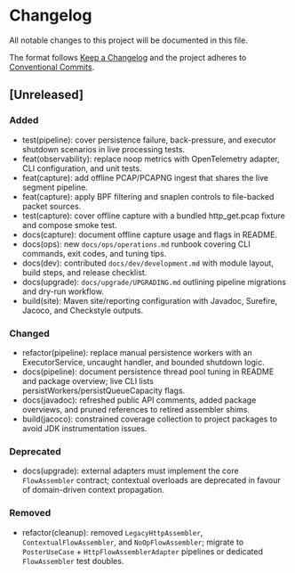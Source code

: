 # Changelog
All notable changes to this project will be documented in this file.

The format follows [Keep a Changelog](https://keepachangelog.com/en/1.1.0/) and the project adheres to
[Conventional Commits](https://www.conventionalcommits.org/en/v1.0.0/).

## [Unreleased]
### Added
- test(pipeline): cover persistence failure, back-pressure, and executor shutdown scenarios in live processing tests.
- feat(observability): replace noop metrics with OpenTelemetry adapter, CLI configuration, and unit tests.
- feat(capture): add offline PCAP/PCAPNG ingest that shares the live segment pipeline.
- feat(capture): apply BPF filtering and snaplen controls to file-backed packet sources.
- test(capture): cover offline capture with a bundled http_get.pcap fixture and compose smoke test.
- docs(capture): document offline capture usage and flags in README.
- docs(ops): new `docs/ops/operations.md` runbook covering CLI commands, exit codes, and tuning tips.
- docs(dev): contributed `docs/dev/development.md` with module layout, build steps, and release checklist.
- docs(upgrade): `docs/upgrade/UPGRADING.md` outlining pipeline migrations and dry-run workflow.
- build(site): Maven site/reporting configuration with Javadoc, Surefire, Jacoco, and Checkstyle outputs.

### Changed
- refactor(pipeline): replace manual persistence workers with an ExecutorService, uncaught handler, and bounded shutdown logic.
- docs(pipeline): document persistence thread pool tuning in README and package overview; live CLI lists persistWorkers/persistQueueCapacity flags.
- docs(javadoc): refreshed public API comments, added package overviews, and pruned references to retired assembler shims.
- build(jacoco): constrained coverage collection to project packages to avoid JDK instrumentation issues.

### Deprecated
- docs(upgrade): external adapters must implement the core `FlowAssembler` contract; contextual overloads are deprecated in favour of domain-driven context propagation.

### Removed
- refactor(cleanup): removed `LegacyHttpAssembler`, `ContextualFlowAssembler`, and `NoOpFlowAssembler`; migrate to `PosterUseCase` + `HttpFlowAssemblerAdapter` pipelines or dedicated `FlowAssembler` test doubles.

